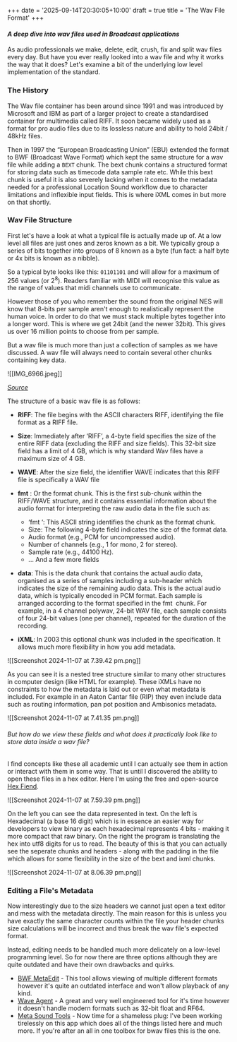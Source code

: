 +++
date = '2025-09-14T20:30:05+10:00'
draft = true
title = 'The Wav File Format'
+++
#### *A deep dive into wav files used in Broadcast applications*

As audio professionals we make, delete, edit, crush, fix and split wav files every day. But have you ever really looked into a wav file and why it works the way that it does? Let's examine a bit of the underlying low level implementation of the standard. 

### The History

The Wav file container has been around since 1991 and was introduced by Microsoft and IBM as part of a larger project to create a standardised container for multimedia called RIFF. It soon became widely used as a format for pro audio files due to its lossless nature and ability to hold 24bit / 48kHz files. 

Then in 1997 the “European Broadcasting Union” (EBU) extended the format to BWF (Broadcast Wave Format) which kept the same structure for a wav file while adding a `BEXT` chunk. The bext chunk contains a structured format for storing data such as timecode data sample rate etc. While this bext chunk is useful it is also severely lacking when it comes to the metadata needed for a professional  Location Sound workflow due to character limitations and inflexible input fields. This is where iXML comes in but more on that shortly. 
### Wav File Structure 

First let's have a look at what a typical file is actually made up of. At a low level all files are just ones and zeros known as a bit. We typically group a series of bits together into groups of 8 known as a byte (fun fact: a half byte or 4x bits is known as a nibble). 

So a typical byte looks like this: `01101101` and will allow for a maximum of 256 values (or 2<sup>8</sup>). Readers familiar with MIDI will recognise this value as the range of values that midi channels use to communicate. 

However those of you who remember the sound from the original NES will know that 8-bits per sample aren't enough to realistically represent the human voice. In order to do that we must stack multiple bytes together into a longer word. This is where we get 24bit (and the newer 32bit). This gives us over 16 million points to choose from per sample. 

But a wav file is much more than just a collection of samples as we have discussed. A wav file will always need to contain several other chunks containing key data.

![[IMG_6966.jpeg]]

*[Source](https://tech.ebu.ch/docs/tech/tech3306v1_0.pdf)*

The structure of a basic wav file is as follows:
- **RIFF**: The file begins with the ASCII characters RIFF, identifying the file format as a RIFF file.

- **Size**: Immediately after ‘RIFF’, a 4-byte field specifies the size of the entire RIFF data (excluding the RIFF and size fields). This 32-bit size field has a limit of 4 GB, which is why standard Wav files have a maximum size of 4 GB.

- **WAVE**: After the size field, the identifier WAVE indicates that this RIFF file is specifically a WAV file

- **fmt** : Or the format chunk. This is the first sub-chunk within the RIFF/WAVE structure, and it contains essential information about the audio format for interpreting the raw audio data in the file such as:
	- ‘fmt ‘: This ASCII string identifies the chunk as the format chunk.
	- Size: The following 4-byte field indicates the size of the format data.
	- Audio format (e.g., PCM for uncompressed audio).
	- Number of channels (e.g., 1 for mono, 2 for stereo).
	- Sample rate (e.g., 44100 Hz).
	- ... And a few more fields

- **data**: This is the data chunk that contains the actual audio data, organised as a series of samples including a sub-header which indicates the size of the remaining audio data. This is the actual audio data, which is typically encoded in PCM format. Each sample is arranged according to the format specified in the fmt  chunk. For example, in a 4 channel polywav, 24-bit WAV file, each sample consists of four 24-bit values (one per channel), repeated for the duration of the recording.

- **iXML**: In 2003 this optional chunk was included in the specification. It allows much more flexibility in how you add metadata. 

![[Screenshot 2024-11-07 at 7.39.42 pm.png]]

As you can see it is a nested tree structure similar to many other structures in computer design (like HTML for example). These iXMLs have no constraints to how the metadata is laid out or even what metadata is included. For example in an Aaton Cantar file (RIP) they even include data such as routing information, pan pot position and Ambisonics metadata.

![[Screenshot 2024-11-07 at 7.41.35 pm.png]]

###### But how do we view these fields and what does it practically look like to store data inside a wav file? 

I find concepts like these all academic until I can actually see them in action or interact with them in some way. That is until I discovered the ability to open these files in a hex editor. Here I'm using the free and open-source [Hex Fiend](https://hexfiend.com/). 

![[Screenshot 2024-11-07 at 7.59.39 pm.png]]

On the left you can see the data represented in text. On the left is Hexadecimal (a base 16 digit) which is in essence an easier way for developers to view binary as each hexadecimal represents 4 bits - making it more compact that raw binary. On the right the program is translating the hex into utf8 digits for us to read.  The beauty of this is that you can actually see the seperate chunks and headers - along with the padding in the file which allows for some flexibility in the size of the bext and ixml chunks.

![[Screenshot 2024-11-07 at 8.06.39 pm.png]]

### Editing a File's Metadata

Now interestingly due to the size headers we cannot just open a text editor and mess with the metadata directly. The main reason for this is unless you have exactly the same character counts within the file your header chunks size calculations will be incorrect and thus break the wav file's expected format. 

Instead, editing needs to be handled much more delicately on a low-level programming level. So for now there are three options although they are quite outdated and have their own drawbacks and quirks. 

- [BWF MetaEdit](https://github.com/MediaArea/BWFMetaEdit) - This tool allows viewing of multiple different formats however it's quite an outdated interface and won't allow playback of any kind.
- [Wave Agent](https://www.sounddevices.com/product/wave-agent-software/) - A great and very well engineered tool for it's time however it doesn't handle modern formats such as 32-bit float and RF64.
- [Meta Sound Tools](https://metasoundtools.com) - Now time for a shameless plug: I've been working tirelessly on this app which does all of the things listed here and much more. If you're after an all in one toolbox for bwav files this is the one. 
